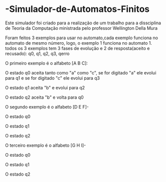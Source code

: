 # -Simulador-de-Automatos-Finitos
Este simulador foi criado para a realização de um trabalho para a dissciplina de Teoria da Computação ministrada pelo professor Wellington Della Mura

Foram feitos 3 exemplos para usar no automato,cada exemplo funciona no automato de mesmo número, logo, o exemplo 1 funciona no automato 1. todos os 3 exemplos tem 3 fases de evolução e 2 de resposta(aceito e recusado): q0, q1, q2, q3, qerro

O primeiro exemplo é o alfabeto [A B C]:
  
  O estado q0 aceita tanto como "a" como "c", se for digitado "a" ele evolui para q1 e se for digitado "c" ele evolui para q3
  
  O estado q1 aceita "b" e evolui para q2
  
  O estado q2 aceita "b" e volta para q0


O segundo exemplo é o alfabeto [D E F]- 
  
  O estado q0
  
  O estado q1
  
  O estado q2
  
  
O terceiro exemplo é o alfabeto [G H I]- 
  
  O estado q0
  
  O estado q1
  
  O estado q2
